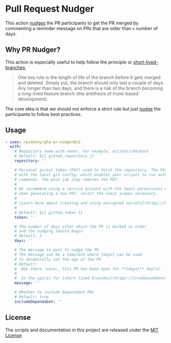 # Pull Request Nudger

This action [nudges](https://en.wikipedia.org/wiki/Nudge_theory) the PR participants to get the PR merged by commenting a reminder message on PRs that are older than `x` number of days.

## Why PR Nudger?

This action is especially useful to help follow the principle or [short-lived-branches](https://trunkbaseddevelopment.com/short-lived-feature-branches/).

> One key rule is the length of life of the branch before it gets merged and deleted. Simply put, the branch should only last a couple of days. Any longer than two days, and there is a risk of the branch becoming a long-lived feature branch (the antithesis of trunk-based development).

The core idea is that we should not enforce a strict rule but just [nudge](https://en.wikipedia.org/wiki/Nudge_theory) the participants to follow best practices.

## Usage

<!-- start usage -->
```yaml
- uses: rpidanny/gha-pr-nudger@v2
  with:
    # Repository name with owner. For example, actions/checkout
    # Default: ${{ github.repository }}
    repository: ''

    # Personal access token (PAT) used to fetch the repository. The PAT is configured
    # with the local git config, which enables your scripts to run authenticated git
    # commands. The post-job step removes the PAT.
    #
    # We recommend using a service account with the least permissions necessary. Also
    # when generating a new PAT, select the least scopes necessary.
    #
    # [Learn more about creating and using encrypted secrets](https://help.github.com/en/actions/automating-your-workflow-with-github-actions/creating-and-using-encrypted-secrets)
    #
    # Default: ${{ github.token }}
    token: ''

    # The number of days after which the PR is marked as older
    # and the nudging should begin
    # Default: 2
    days: ''

    # The message to post to nudge the PR
    # The message can be a template where {days} can be used
    # to dynamically set the age of the PR
    # Default:
    #  Hey there :wave:, this PR has been open for **{days}** day(s).
    #
    #  In the spirit for [short lived branches](https://trunkbaseddevelopment.com/short-lived-feature-branches/), let's get this merged soon :rocket:
    message: ''

    # Whether to include Dependabot PRs
    # Default: true
    includeDependabot: ''
```
<!-- end usage -->

## License

The scripts and documentation in this project are released under the [MIT License](LICENSE)
